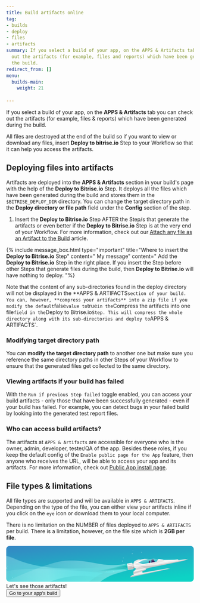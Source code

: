 ```yaml
---
title: Build artifacts online
tag:
- builds
- deploy
- files
- artifacts
summary: If you select a build of your app, on the APPS & Artifacts tab you can check
  out the artifacts (for example, files and reports) which have been generated during
  the build.
redirect_from: []
menu:
  builds-main:
    weight: 21

---
```

If you select a build of your app, on the **APPS & Artifacts** tab you can check out the artifacts (for example, files & reports) which have been generated during the build.

All files are destroyed at the end of the build so if you want to view or download any files, insert **Deploy to bitrise.io** Step to your Workflow so that it can help you access the artifacts.

## Deploying files into artifacts

Artifacts are deployed into the **APPS & Artifacts** section in your build's page with the help of the **Deploy to Bitrise.io** Step. It deploys all the files which have been generated during the build and stores them in the `$BITRISE_DEPLOY_DIR` directory. You can change the target directory path in the **Deploy directory or file path** field under the **Config** section of the step.

1. Insert the **Deploy to Bitrise.io** Step AFTER the Step/s that generate the artifacts or even better if the **Deploy to Bitrise.io** Step is at the very end of your Workflow. For more information, check out our [Attach any file as an Artifact to the Build](https://devcenter.bitrise.io/tips-and-tricks/attach-any-file-to-build/) article.

{% include message_box.html type="important" title="Where to insert the **Deploy to Bitrise.io** Step" content="
My message" content=" Add the **Deploy to Bitrise.io** Step in the right place. If you insert the Step before other Steps that generate files during the build, then **Deploy to Bitrise.io** will have nothing to deploy. "%}

Note that the content of any sub-directories found in the deploy directory will not be displayed in the **APPS & ARTIFACTS` section of your build. You can, however, **compress your artifacts** into a zip file if you modify the default `false` value to `true` in the `Compress the artifacts into one file` field in the `Deploy to Bitrise.io` Step. This will compress the whole directory along with its sub-directories and deploy to `APPS & ARTIFACTS`.

### Modifying target directory path

You can **modify the target directory path** to another one but make sure you reference the same directory paths in other Steps of your Workflow to ensure that the generated files get collected to the same directory.

### Viewing artifacts if your build has failed

With the `Run if previous Step failed` toggle enabled, you can access your build artifacts - only those that have been successfully generated - even if your build has failed. For example, you can detect bugs in your failed build by looking into the generated test report files.

### Who can access build artifacts?

The artifacts at `APPS & Artifacts` are accessible for everyone who is the owner, admin, developer, tester/QA of the app. Besides these roles, if you keep the default config of the `Enable public page for the App` feature, then anyone who receives the URL, will be able to access your app and its artifacts. For more information, check out [Public App install page](https://devcenter.bitrise.io/tutorials/deploy/bitrise-app-deployment/#public-app-install-page).

## File types & limitations

All file types are supported and will be available in `APPS & ARTIFACTS`.
Depending on the type of the file, you can either view your artifacts inline if you click on the `eye` icon or download them to your local computer.

There is no limitation on the NUMBER of files deployed to `APPS & ARTIFACTS` per build. There is a limitation, however, on the file size which is **2GB per file**.

<div class="banner">
	<img src="/assets/images/banner-bg-888x170.png" style="border: none;">
	<div class="deploy-text">Let's see those artifacts!</div>
	<a target="_blank" href="https://app.bitrise.io/dashboard/builds"><button class="button">Go to your app's build</button></a>
</div>